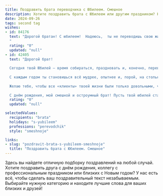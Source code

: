 ```yaml
---
title: Поздравить брата переводчика с Юбилеем. Смешное
description: Хотите поздравить брата с Юбилеем или другим праздником? Наш ИИ создаст незабываемое поздравление, а вы обязательно выделитесь среди других.  
date: 2024-09-26
tags: second tag
wishes:
- id: 84176
  text: "Дорогой братан! С юбилеем!  Надеюсь,  ты не переводишь свою жизнь на какой-нибудь экзотический язык, где \"возраст\" означает \"молодость вечная\" и \"седина\" — \"блеск мудрости\"!  Пусть твой талант переводчика поможет тебе всегда находить лучшие слова для описания собственного успеха, а юбилей станет лишь очередным удачным переводом еще одного года твоей замечательной жизни на язык бесконечного веселья!
  "
  rating: "0"
  updated: "null"
- id: 42405
  text: "Дорогой брат!
  
  Сегодня твой Юбилей — время собираться, праздновать и, конечно, переводить! Ведь быть переводчиком — это не только мастерство, но и искусство. Ты, как никто другой, можешь перевести \"настроение\" в \"веселье\" и \"праздник\" в \"шумный хоровод\".
  
  С каждым годом ты становишься всё мудрее, опытнее и, порой, на столько интересным, что даже бабушки на лавочках готовы сменить свою \"переводную\" тему на разговор о твоих приключениях!
  
  Желаю тебе, чтобы все «клиенты» твоей жизни были только довольными, чтобы «саморепатриация» была не только на работе, но и в отношении счастья. Пусть твоя жизнь будет полна ярких «переводов» — от счастья до удачи!
  
  С днём рождения, мой смешной и остроумный брат! Пусть твой юбилей станет не просто праздником, а настоящим турне по странам счастья и веселых моментов!"
  rating: "0"
  updated: "null"

selectedValues:
  recipients: "brata"
  holidays: "s-yubileem"
  professions: "perevodchik"
  style: "smeshnoje"

links:
- slug: "pozdravit-brata-s-yubileem-smeshnoje"
  title: "Поздравить брата с Юбилеем. Смешное"
---
```


Здесь вы найдете отличную подборку поздравлений на любой случай.
Хотите поздравить друга с днём рождения, коллегу с профессиональным праздником или близких с Новым годом? У нас есть всё, чтобы сделать ваш поздравительный текст незабываемым. Выбирайте нужную категорию и находите лучшие слова для ваших близких и друзей!
